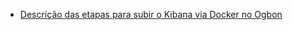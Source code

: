 - [Descrição das etapas para subir o Kibana via Docker no Ogbon](https://github.com/BR-SAM-SW-HPC/docs/wiki/Subir-o-Kibana-via-Docker-no-Ogbon)